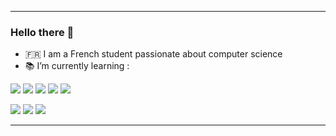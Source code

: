 <hr>

### Hello there :wave:

- :fr: I am a French student passionate about computer science
- :books: I’m currently learning :

![](https://img.shields.io/badge/Python-3776AB?logo=python&logoColor=FFFFFF&style=for-the-badge) ![](https://img.shields.io/badge/Javascript-F7DF1E?logo=javascript&logoColor=303030&style=for-the-badge) ![](https://img.shields.io/badge/NodeJS-339933?logo=nodedotjs&logoColor=FFFFFF&style=for-the-badge) ![](https://img.shields.io/badge/Ocaml-EC6813?logo=ocaml&logoColor=FFFFFF&style=for-the-badge) ![](https://img.shields.io/badge/CSharp-239120?logo=csharp&logoColor=FFFFFFF&style=for-the-badge)

![](https://img.shields.io/badge/Unity-303030?logo=unity&logoColor=FFFFFF&style=for-the-badge) ![](https://img.shields.io/badge/GIT-F05032?logo=git&logoColor=FFFFFF&style=for-the-badge) ![](https://img.shields.io/badge/EMACS-7F5AB6?logo=gnuemacs&logoColor=FFFFFF&style=for-the-badge)
<hr>
